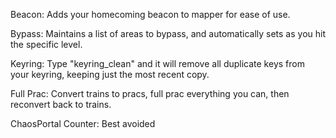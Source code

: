 Beacon: Adds your homecoming beacon to mapper for ease of use.

Bypass: Maintains a list of areas to bypass, and automatically sets as you hit the specific level.

Keyring: Type "keyring_clean" and it will remove all duplicate keys from your keyring, keeping just the most recent copy.

Full Prac: Convert trains to pracs, full prac everything you can, then reconvert back to trains.

ChaosPortal Counter: Best avoided
